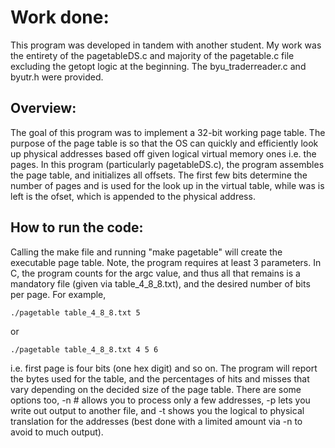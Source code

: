 # Work done:
This program was developed in tandem with another student. My work was the entirety of the pagetableDS.c and majority of the pagetable.c file excluding the getopt logic at the beginning. The byu_traderreader.c and byutr.h were provided.

## Overview:
The goal of this program was to implement a 32-bit working page table. The purpose of the page table is so that the OS can quickly and efficiently look up physical addresses based off given logical virtual memory ones i.e. the pages. In this program (particularly pagetableDS.c), the program assembles the page table, and initializes all offsets. The first few bits determine the number of pages and is used for the look up in the virtual table, while was is left is the ofset, which is appended to the physical address.

## How to run the code:
Calling the make file and running "make pagetable" will create the executable page table. Note, the program requires at least 3 parameters. In C, the program counts for the argc value, and thus all that remains is a mandatory file (given via table_4_8_8.txt), and the desired number of bits per page. For example, 
```
./pagetable table_4_8_8.txt 5
```  
or 
```
./pagetable table_4_8_8.txt 4 5 6 
```
 i.e. first page is four bits (one hex digit) and so on. The program will report the bytes used for the table, and the percentages of hits and misses that vary depending on the decided size of the page table. There are some options too, -n # allows you to process only a few addresses, -p lets you write out output to another file, and -t shows you the logical to physical translation for the addresses (best done with a limited amount via -n to avoid to much output).